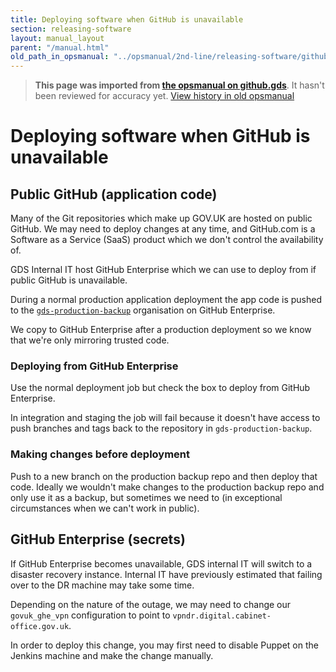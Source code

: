 ```yaml
---
title: Deploying software when GitHub is unavailable
section: releasing-software
layout: manual_layout
parent: "/manual.html"
old_path_in_opsmanual: "../opsmanual/2nd-line/releasing-software/github-unavailable.md"
---
```




> **This page was imported from [the opsmanual on github.gds](https://github.gds/gds/opsmanual)**.
It hasn't been reviewed for accuracy yet.
[View history in old opsmanual](https://github.gds/gds/opsmanual/tree/master/2nd-line/releasing-software/github-unavailable.md)


# Deploying software when GitHub is unavailable

## Public GitHub (application code)

Many of the Git repositories which make up GOV.UK are hosted on public GitHub. We may
need to deploy changes at any time, and GitHub.com is a Software as a Service (SaaS)
product which we don't control the availability of.

GDS Internal IT host GitHub Enterprise which we can use to deploy from if public
GitHub is unavailable.

During a normal production application deployment the app code is pushed to the
[`gds-production-backup`](https://github.gds/gds-production-backup/) organisation
on GitHub Enterprise.

We copy to GitHub Enterprise after a production deployment so we know that we're
only mirroring trusted code.

### Deploying from GitHub Enterprise

Use the normal deployment job but check the box to deploy from GitHub Enterprise.

In integration and staging the job will fail because it doesn't have access to push
branches and tags back to the repository in `gds-production-backup`.

### Making changes before deployment

Push to a new branch on the production backup repo and then deploy that code. Ideally
we wouldn't make changes to the production backup repo and only use it as a backup,
but sometimes we need to (in exceptional circumstances when we can't work in public).

## GitHub Enterprise (secrets)

If GitHub Enterprise becomes unavailable, GDS internal IT will switch to
a disaster recovery instance. Internal IT have previously estimated that failing
over to the DR machine may take some time.

Depending on the nature of the outage, we may need to change our `govuk_ghe_vpn`
configuration to point to `vpndr.digital.cabinet-office.gov.uk`.

In order to deploy this change, you may first need to disable Puppet on the Jenkins
machine and make the change manually.
